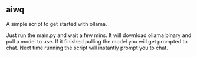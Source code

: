 ## aiwq 

A simple script to get started with ollama.

Just run the main.py and wait a few mins. It will download ollama binary and pull a model to use. If it finished pulling the model you will get prompted to chat. Next time running the script will instantly prompt you to chat.

